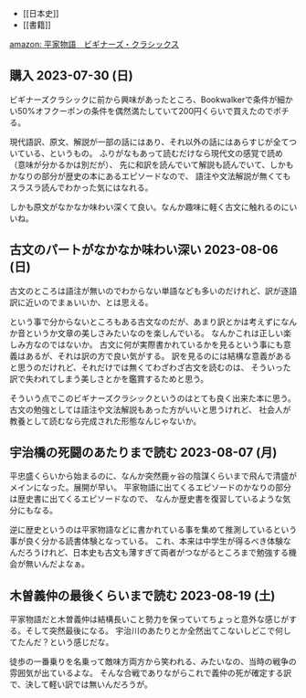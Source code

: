 - [[日本史]]
- [[書籍]]

[amazon: 平家物語　ビギナーズ・クラシックス](https://amzn.to/4cUuagQ)

## 購入 2023-07-30 (日)

ビギナーズクラシックに前から興味があったところ、Bookwalkerで条件が細かい50%オフクーポンの条件を偶然満たしていて200円くらいで買えたのでポチる。

現代語訳、原文、解説が一部の話にはあり、それ以外の話にはあらすじが全てついている、というもの。
ふりがなもあって読むだけなら現代文の感覚で読め（意味が分かるかは別だが）、
先に和訳を読んでいて解説も読んでいて、しかもかなりの部分が歴史の本にあるエピソードなので、
語注や文法解説が無くてもスラスラ読んでわかった気にはなれる。

しかも原文がなかなか味わい深くて良い。なんか趣味に軽く古文に触れるのにいいね。

## 古文のパートがなかなか味わい深い 2023-08-06 (日)

古文のところは語注が無いのでわからない単語なども多いのだけれど、訳が逐語訳に近いのでまぁいいか、とは思える。

という事で分からないところもある古文なのだが、あまり訳とかは考えずになんか音というか文章の美しさみたいなのを楽しんでいる。
なんかこれは正しい楽しみ方なのではないか。
古文に何が実際書かれているかを見るという事にも意義はあるが、それは訳の方で良い気がする。
訳を見るのには結構な意義があると思うのだけれど、それだけでは無くてわざわざ古文を読むのは、
そういった訳で失われてしまう美しさとかを鑑賞するためと思う。

そういう点でこのビギナーズクラシックというのはとても良く出来た本に思う。
古文の勉強としては語注や文法解説もあった方がいいと思うけれど、
社会人が教養として読むなら完成された形態なんじゃないか。

## 宇治橋の死闘のあたりまで読む 2023-08-07 (月)

平忠盛くらいから始まるのに、なんか突然鹿ヶ谷の陰謀くらいまで飛んで清盛がメインになった。展開が早い。
平家物語に出てくるエピソードのかなりの部分は歴史書に出てくるエピソードなので、
なんか歴史書を復習しているような気分にもなる。

逆に歴史というのは平家物語などに書かれている事を集めて推測しているという事が良く分かる読書体験となっている。
これ、本来は中学生が得るべき体験なんだろうけれど、日本史も古文も薄すぎて両者がつながるところまで勉強する機会が無いんだよなぁ。

## 木曽義仲の最後くらいまで読む 2023-08-19 (土)

平家物語だと木曽義仲は結構長いこと勢力を保っていてちょっと意外な感じがする。そして突然最後になる。
宇治川のあたりとか全然出てこないしどこで何してたんだ？という感じだな。

徒歩の一番乗りを名乗って敵味方両方から笑われる、みたいなの、当時の戦争の雰囲気が出ているよな。
そんな合戦でありながらこれで義仲の死が確定する訳で、決して軽い訳では無いんだろうが。